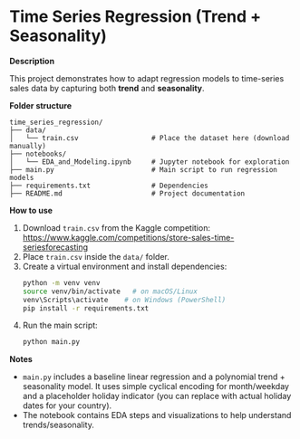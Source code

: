 # Time Series Regression (Trend + Seasonality)

**Description**

This project demonstrates how to adapt regression models to time-series sales data by capturing both **trend** and **seasonality**.

**Folder structure**

```
time_series_regression/
├── data/
│   └── train.csv                  # Place the dataset here (download manually)
├── notebooks/
│   └── EDA_and_Modeling.ipynb     # Jupyter notebook for exploration
├── main.py                        # Main script to run regression models
├── requirements.txt               # Dependencies
├── README.md                      # Project documentation
```

**How to use**

1. Download `train.csv` from the Kaggle competition: https://www.kaggle.com/competitions/store-sales-time-seriesforecasting
2. Place `train.csv` inside the `data/` folder.
3. Create a virtual environment and install dependencies:
   ```bash
   python -m venv venv
   source venv/bin/activate   # on macOS/Linux
   venv\Scripts\activate    # on Windows (PowerShell)
   pip install -r requirements.txt
   ```
4. Run the main script:
   ```bash
   python main.py
   ```

**Notes**

- `main.py` includes a baseline linear regression and a polynomial trend + seasonality model. It uses simple cyclical encoding for month/weekday and a placeholder holiday indicator (you can replace with actual holiday dates for your country).
- The notebook contains EDA steps and visualizations to help understand trends/seasonality.
